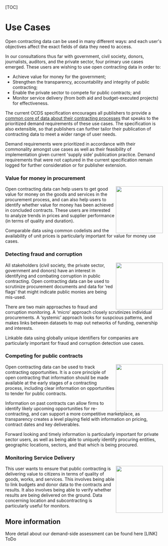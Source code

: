 [TOC]

# Use Cases

<span class="lead">Open contracting data can be used in many different ways: and each user's objectives affect the exact fields of data they need to access.</span>
 
In our consultations thus far with government, civil society, donors, journalists, auditors, and the private sector, four primary use cases emerged. These users are wishing to use open contracting data in order to:

* Achieve value for money for the government;
* Strengthen the transparency, accountability and integrity of public contracting;
* Enable the private sector to compete for public contracts; and
* Monitor service delivery (from both aid and budget-executed projects) for effectiveness. 
 
The current OCDS specification encourages all publishers to provide a [common core of data about their contracting processes](../../implementation/publication_levels) that speaks to the prioritized demand requirements of these use cases. The specification is also extensible, so that publishers can further tailor their publication of contracting data to meet a wider range of user needs.  
 
Demand requirements were prioritized in accordance with their commonality amongst use cases as well as their feasibility of implementation given current 'supply side' publication practice. Demand requirements that were not captured in the current specification remain logged for further consideration or for publisher extension.

### Value for money in procurement

<img src="/standard/r/master/assets/icon_user.png" width="150" align="right"/>Open contracting data can help users to get good value for money on the goods and services in the procurement process, and can also help users to identify whether value for money has been achieved in concluded contracts. These users are interested to analyze trends in prices and supplier performance (in terms of quality and duration).

Comparable data using common codelists and the availability of unit prices is particularly important for value for money use cases.

### Detecting fraud and corruption

<img src="/standard/r/master/assets/icon_user.png" width="150" align="right"/>All stakeholders (civil society, the private sector, government and donors) have an interest in identifying and combating corruption in public contracting. Open contracting data can be used to scrutinize procurement documents and data for ‘red flags’ that might indicate public monies are being mis-used. 

There are two main approaches to fraud and corruption monitoring. A ‘micro’ approach closely scrutinizes individual procurements. A ‘systemic’ approach looks for suspcious patterns, and makes links between datasets to map out networks of funding, ownership and interests. 

Linkable data using globally unique identifiers for companies are particularly important for fraud and corruption detection use cases.

### Competing for public contracts

<img src="/standard/r/master/assets/icon_user.png" width="150" align="right"/>Open contracting data can be used to track contracting opportunities. It is a core principle of open contracting that information should be made available at the early stages of a contracting process, including clear information on opportunities to tender for public contracts.

Information on past contracts can allow firms to identify likely upcoming opportunities for re-contracting, and can support a more competitive marketplace, as transparency creates a level playing field with information on pricing, contract dates and key deliverables. 

Forward looking and timely information is particularly important for private sector users, as well as being able to uniquely identify procuring entities, geographic locations, sectors, and that which is being procured. 

### Monitoring Service Delivery 
 
<img src="/standard/r/master/assets/icon_user.png" width="150" align="right"/>This user wants to ensure that public contracting is delivering value to citizens in terms of quality of goods, works, and services. This involves being able to link budgets and donor data to the contracts and results. It also involves being able to verify whether results are being delivered on the ground. Data concerning location and subcontracting is particularly useful for monitors. 
 
## More information

More detail about our demand-side assessment can be found here [LINK] ToDo
